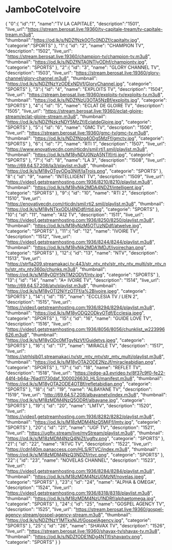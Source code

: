 # JamboCoteIvoire
{
  "0":{
  "id":"1",
  "name":"TV LA CAPITALE",
  "description":"1501",
  "live_url":"https://stream.berosat.live:19360/tv-capitale-tream/tv-capitale-tream.m3u8",
  "thumbnail":"https://od.lk/s/NDZfNzk0OTc0NDZf/capitaltv.jpg",
  "categorie":"SPORTS"
  },
  "1":{
  "id": "2",
  "name": "CHAMPION TV",
  "description": "1502",
  "live_url": "https://stream.berosat.live:19360/champion-tv/champion-tv.m3u8",
  "thumbnail": "https://od.lk/s/NDZfNTA0NTIyODhf/championtv.jpg",
  "categorie": "SPORTS"
  },
  "2":{
  "id": "3",
  "name": "GLORY CHANNEL TV",
  "description": "1503",
  "live_url": "https://stream.berosat.live:19360/glory-channel/glory-channel.m3u8",
  "thumbnail": "https://od.lk/s/NDZfNzYzODExNDVf/GloryChannel.jpg",
  "categorie": "SPORTS"
  },
  "3":{
  "id": "4",
  "name": "EXPLOITS TV",
  "description": "1504",
  "live_url": "https://stream.berosat.live:19360/exploits-tv/exploits-tv.m3u8",
  "thumbnail": "https://od.lk/s/NDZfNzU3OTA5NzBf/exploits.jpg",
  "categorie": "SPORTS"
  },
  "4":{
  "id": "5",
  "name": "ECLAT DE GLOIRE TV",
  "description": "1505",
  "live_url": "https://stream.berosat.live:19360/eclat-gloire-stream/eclat-gloire-stream.m3u8",
  "thumbnail": "https://od.lk/s/NDZfNzkzNDY5MzZf/EclatdeGloire.jpg",
  "categorie": "SPORTS"
  },
  "5":{
  "id": "6",
  "name": "GMC TV",
  "description": "1506",
  "live_url": "https://stream.berosat.live:19360/gmc-tv/gmc-tv.m3u8",
  "thumbnail": "https://od.lk/s/NDZfNzg4ODg5MzFf/gmctv.jpg",
  "categorie": "SPORTS"
  },
  "6":{
  "id": "7",
  "name": "RTI 1",
  "description": "1507",
  "live_url": "https://www.enovativecdn.com/rticdn/smil:rti1.smil/playlist.m3u8",
  "thumbnail": "https://od.lk/s/M18yNDU0NzA5NTlf/rti.jpg",
  "categorie": "SPORTS"
  },
  "7":{
  "id": "8",
  "name": "LA 3",
  "description": "1508",
  "live_url": "http://69.64.57.208/la3/playlist.m3u8",
  "thumbnail": "https://od.lk/s/M18yOTgyODg3Njlf/laTrois.png",
  "categorie": "SPORTS"
  },
  "8":{
  "id": "9",
  "name": "INTELLIGENT TV",
  "description": "1509",
  "live_url": "https://video1.getstreamhosting.com:1936/8210/8210/playlist.m3u8",
  "thumbnail": "https://od.lk/s/M18yNjk2MDA4NDZf/intelligent.jpg",
  "categorie": "SPORTS"
  },
  "9":{
  "id": "10",
  "name": "RTI 2",
  "description": "1510",
  "live_url": "https://enovativecdn.com/rticdn/smil:rti2.smil/playlist.m3u8",
  "thumbnail": "https://od.lk/s/M18yNTkxODU4NDdf/rtid.jpg",
  "categorie": "SPORTS"
  },
  "10":{
  "id": "11",
  "name": "A12 TV",
  "description": "1511",
  "live_url": "https://video1.getstreamhosting.com:1936/8250/8250/playlist.m3u8",
  "thumbnail": "https://od.lk/s/M18yNzM5OTUzNDdf/atwelve.jpg",
  "categorie": "SPORTS"
  },
  "11":{
  "id": "12",
  "name": "IVOIRE TV",
  "description": "1512",
  "live_url": "https://video1.getstreamhosting.com:1936/8244/8244/playlist.m3u8",
  "thumbnail": "https://od.lk/s/M18yNjk2MDA1MDJf/ivoirechan.png",
  "categorie": "SPORTS"
  },
  "12":{
  "id": "13",
  "name": "NTV",
  "description": "1513",
  "live_url": "https://strfla209.streamakaci.tv:443/str_ntv_ntv/str_ntv_ntv_multi/str_ntv_ntv/str_ntv_ntv360p/chunks.m3u8",
  "thumbnail": "https://od.lk/s/M18yODY5NTM2ODVf/ntv.jpg",
  "categorie": "SPORTS"
  },
  "13":{
  "id": "14",
  "name": "A+ IVOIRE TV",
  "description": "1514",
  "live_url": "http://69.64.57.208/atv/playlist.m3u8",
  "thumbnail": "https://od.lk/s/M18yOTI2NjYzOTFf/a%2Bivoire.jpeg",
  "categorie": "SPORTS"
  },
  "14":{
  "id": "15",
  "name": "ECCLESIA TV / LIEN 2",
  "description": "1515",
  "live_url": "https://video1.getstreamhosting.com:1936/8294/8294/playlist.m3u8",
  "thumbnail": "https://od.lk/s/M18yODQ2ODkyOTdf/Ecclesia.jpeg",
  "categorie": "SPORTS"
  },
  "15":{
  "id": "16",
  "name": "GUIDE LOVE TV",
  "description": "1516",
  "live_url": "https://video1.getstreamhosting.com:1936/8056/8056/chunklist_w223996626.m3u8",
  "thumbnail": "https://od.lk/s/M18yODc0MTgyNzVf/Guidetvs.jpeg",
  "categorie": "SPORTS"
  },
  "16":{
  "id": "17",
  "name": "MIRACLE TV",
  "description": "1517",
  "live_url": "https://strhlslb01.streamakaci.tv/str_mtv_mtv/str_mtv_multi/playlist.m3u8",
  "thumbnail": "https://od.lk/s/M18yOTA2ODE2NzJf/miracleabidjan.png",
  "categorie": "SPORTS"
  },
  "17":{
  "id": "18",
  "name": "REFLET TV",
  "description": "1518",
  "live_url": "https://edge-a3.evrideo.tv/8f37c9f0-fe22-44f4-b64a-76ad11730daf_1000026630_HLS/manifest.m3u8",
  "thumbnail": "https://od.lk/s/M18yOTA2ODE4OTBf/refletabidjan.png",
  "categorie": "SPORTS"
  },
  "18":{
  "id": "19",
  "name": "ALBAYANE TV",
  "description": "1519",
  "live_url": "http://69.64.57.208/albayanetv/index.m3u8",
  "thumbnail": "https://od.lk/s/M18zMDM4NzQ5ODRf/albayane.jpg",
  "categorie": "SPORTS"
  },
  "19":{
  "id": "20",
  "name": "LMTV",
  "description": "1520",
  "live_url": "https://video1.getstreamhosting.com:1936/8282/8282/playlist.m3u8",
  "thumbnail": "https://od.lk/s/M18zMDM4NzQ5MjFf/lmtv.jpg",
  "categorie": "SPORTS"
  },
  "20":{
  "id": "21",
  "name": "UGF TV",
  "description": "1521",
  "live_url": "https://ugftv.stream/live/myStream/playlist.m3u8",
  "thumbnail": "https://od.lk/s/M18zMDM4NzQ4NjZf/ugftv.png",
  "categorie": "SPORTS"
  },
  "21":{
  "id": "22",
  "name": "RTVC TV",
  "description": "1522",
  "live_url": "https://cdn140m.panaccess.com/HLS/RTVC/index.m3u8",
  "thumbnail": "https://od.lk/s/M18zMDM4NzQ3NDZf/rtvc.png",
  "categorie": "SPORTS"
  },
  "22":{
  "id": "23",
  "name": "NOVELAS CHANNEL",
  "description": "1523",
  "live_url": "https://video1.getstreamhosting.com:1936/8284/8284/playlist.m3u8",
  "thumbnail": "https://od.lk/s/M18zMDM4NzU0MzNf/novelas.jpeg",
  "categorie": "SPORTS"
  },
  "23":{
  "id": "24",
  "name": "ALPHA & OMEGA",
  "description": "1524",
  "live_url": "https://video1.getstreamhosting.com:1936/8318/8318/playlist.m3u8",
  "thumbnail": "https://od.lk/s/M18zMDM4NzU1NDRf/alphaetomega.jpg",
  "categorie": "SPORTS"
  },
  "24":{
  "id": "25",
  "name": "GOSPEL AGENCY TV",
  "description": "1525",
  "live_url": "https://stream.berosat.live:19360/gospel-agency-stream/gospel-agency-stream.m3u8",
  "thumbnail": "https://od.lk/s/NDZfNzY1MTkxNjJf/GospelAgency.jpg",
  "categorie": "SPORTS"
  },
  "25":{
  "id": "26",
  "name": "SHAVAX TV",
  "description": "1526",
  "live_url": "https://stream.berosat.live:19360/shavax-tv/shavax-tv.m3u8",
  "thumbnail": "https://od.lk/s/NDZfODE1NDg4NTlf/shavaxtv.png",
  "categorie": "SPORTS"
  }
}
